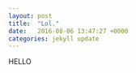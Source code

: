 ```yaml
---
layout: post
title:  "Lol."
date:   2016-08-06 13:47:27 +0000
categories: jekyll update
---
```



HELLO